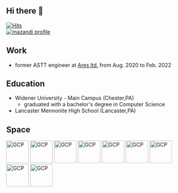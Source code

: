 ## Hi there 👋
[![Hits](https://hits.seeyoufarm.com/api/count/incr/badge.svg?url=https%3A%2F%2Fgithub.com%2FKayAhn0126&count_bg=%23000000&title_bg=%23555555&icon=github.svg&icon_color=%23FFFFFF&title=Github&edge_flat=false)](https://hits.seeyoufarm.com)</br><a href="https://solved.ac/profile/kayahn93">![mazandi profile](http://mazandi.herokuapp.com/api?handle=kayahn93&theme=dark)</a>

## Work
- former ASTT engineer at [Ares ltd.](https://aresinfo.com/default/) from Aug. 2020 to Feb. 2022

## Education
- Widener University - Main Campus (Chester,PA)
  - graduated with a bachelor's degree in Computer Science
- Lancaster Mennonite High School (Lancaster,PA)

## Space
<a href="https://www.youtube.com/watch?v=KzI0tb4bZyY" target="_blank" rel="noopener noreferrer"><img width="60" alt="GCP" src="https://user-images.githubusercontent.com/40224884/228727305-d257a719-c55a-48f8-baf7-95ba7044b0c8.png"></a>
<a href="https://www.youtube.com/watch?v=PaSON7HvFao" target="_blank" rel="noopener noreferrer"><img width="60" alt="GCP" src="https://user-images.githubusercontent.com/40224884/228727305-d257a719-c55a-48f8-baf7-95ba7044b0c8.png"></a>
<a href="https://www.youtube.com/watch?v=jZCW43jKxyc" target="_blank" rel="noopener noreferrer"><img width="60" alt="GCP" src="https://user-images.githubusercontent.com/40224884/228727305-d257a719-c55a-48f8-baf7-95ba7044b0c8.png"></a>
<a href="https://www.youtube.com/watch?v=4bsXRqI1WbI" target="_blank" rel="noopener noreferrer"><img width="60" alt="GCP" src="https://user-images.githubusercontent.com/40224884/228727305-d257a719-c55a-48f8-baf7-95ba7044b0c8.png"></a>
<a href="https://www.youtube.com/watch?v=uuZE_IRwLNI" target="_blank" rel="noopener noreferrer"><img width="60" alt="GCP" src="https://user-images.githubusercontent.com/40224884/228727305-d257a719-c55a-48f8-baf7-95ba7044b0c8.png"></a>
<a href="https://www.youtube.com/watch?v=6ySRE_H-tJs" target="_blank" rel="noopener noreferrer"><img width="60" alt="GCP" src="https://user-images.githubusercontent.com/40224884/228727305-d257a719-c55a-48f8-baf7-95ba7044b0c8.png"></a>
<a href="https://www.youtube.com/watch?v=84cWrF3m2t0" target="_blank" rel="noopener noreferrer"><img width="60" alt="GCP" src="https://user-images.githubusercontent.com/40224884/228727305-d257a719-c55a-48f8-baf7-95ba7044b0c8.png"></a>
<a href="https://www.youtube.com/watch?v=21qPTC_W2zE" target="_blank" rel="noopener noreferrer"><img width="60" alt="GCP" src="https://user-images.githubusercontent.com/40224884/228727305-d257a719-c55a-48f8-baf7-95ba7044b0c8.png"></a>
<a href="https://www.youtube.com/watch?v=7152_C9s5N0" target="_blank" rel="noopener noreferrer"><img width="60" alt="GCP" src="https://user-images.githubusercontent.com/40224884/228727305-d257a719-c55a-48f8-baf7-95ba7044b0c8.png"></a>

  
  
  
  
  
<!--
<a href="~~ ~~ ~~"> 사진 </a>

<img width="60" alt="GCP" src="https://user-images.githubusercontent.com/40224884/228726656-e515a94f-a113-499c-8978-487d1b43baf3.png">



<a href = "https://www.youtube.com/watch?v=cjWnW0hdF1Y"><img width="100" alt="GCP" src="https://user-images.githubusercontent.com/40224884/228729276-e6f5d0b3-6653-4cd3-90af-b5f371f505ea.png"></a>

[![Top Langs](https://github-readme-stats.vercel.app/api/top-langs/?username=KayAhn0126&layout=default)](https://github.com/KayAhn0126/github-readme-stats)

**KayAhn0126/KayAhn0126** is a ✨ _special_ ✨ repository because its `README.md` (this file) appears on your GitHub profile.

Here are some ideas to get you started:

- 🔭 I’m currently working on ...
- 🌱 I’m currently learning ...
- 👯 I’m looking to collaborate on ...
- 🤔 I’m looking for help with ...
- 💬 Ask me about ...
- 📫 How to reach me: ...
- 😄 Pronouns: ...
- ⚡ Fun fact: ...
-->
